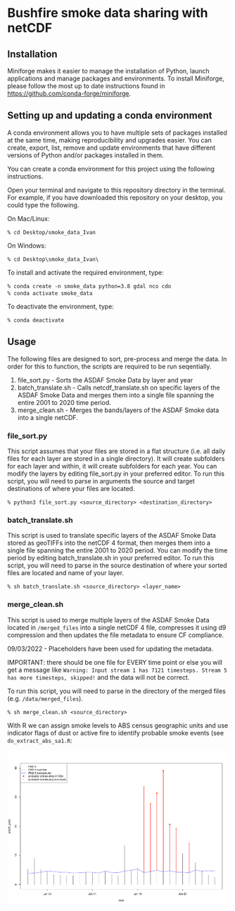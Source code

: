 # Bushfire smoke data sharing with netCDF

## Installation
Miniforge makes it easier to manage the installation of Python, launch applications and manage packages and environments. To install Miniforge, please follow the most up to date instructions found in https://github.com/conda-forge/miniforge.

## Setting up and updating a conda environment
A conda environment allows you to have multiple sets of packages installed at the same time, making reproducibility and upgrades easier. You can create, export, list, remove and update environments that have different versions of Python and/or packages installed in them.

You can create a conda environment for this project using the following instructions.

Open your terminal and navigate to this repository directory in the terminal. For example, if you have downloaded this repository on your desktop, you could type the following.

On Mac/Linux:
```
% cd Desktop/smoke_data_Ivan
```

On Windows:
```
% cd Desktop\smoke_data_Ivan\
```

To install and activate the required environment, type:
```
% conda create -n smoke_data python=3.8 gdal nco cdo
% conda activate smoke_data
```

To deactivate the environment, type:
```
% conda deactivate 
```

## Usage
The following files are designed to sort, pre-process and merge the data. In order for this to function, the scripts are required to be run seqentially.
1. file_sort.py - Sorts the ASDAF Smoke Data by layer and year
2. batch_translate.sh - Calls netcdf_translate.sh on specific layers of the ASDAF Smoke Data and merges them into a single file spanning the entire 2001 to 2020 time period.
3. merge_clean.sh - Merges the bands/layers of the ASDAF Smoke data into a single netCDF.

### file_sort.py
This script assumes that your files are stored in a flat structure (i.e. all daily files for each layer are stored in a single directory). It will create subfolders for each layer and within, it will create subfolders for each year. You can modify the layers by editing file_sort.py in your preferred editor.
To run this script, you will need to parse in arguments the source and target destinations of where your files are located.
```
% python3 file_sort.py <source_directory> <destination_directory>
```

### batch_translate.sh
This script is used to translate specific layers of the ASDAF Smoke Data stored as geoTIFFs into the netCDF 4 format, then merges them into a single file spanning the entire 2001 to 2020 period. You can modify the time period by editing batch_translate.sh in your preferred editor.
To run this script, you will need to parse in the source destination of where your sorted files are located and name of your layer.
```
% sh batch_translate.sh <source_directory> <layer_name>
```

### merge_clean.sh
This script is used to merge multiple layers of the ASDAF Smoke Data located in ```/merged_files``` into a single netCDF 4 file, compresses it using d9 compression and then updates the file metadata to ensure CF compliance.

09/03/2022 - Placeholders have been used for updating the metadata.

IMPORTANT: there should be one file for EVERY time point or else you will get a message like `Warning: Input stream 1 has 7121 timesteps. Stream 5 has more timesteps, skipped!` and the data will not be correct.

To run this script, you will need to parse in the directory of the merged files (e.g. ```/data/merged_files```).
```
% sh merge_clean.sh <source_directory>
```

With R we can assign smoke levels to ABS census geographic units and use indicator flags of dust or active fire to identify probable smoke events (see `do_extract_abs_sa1.R`:

![do_extract_abs_sa1_launceston.png](do_extract_abs_sa1_launceston.png)

